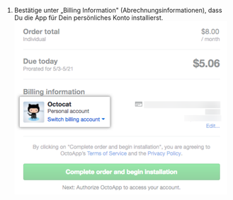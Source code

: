 1. Bestätige unter „Billing Information" (Abrechnungsinformationen), dass Du die App für Dein persönliches Konto installierst. ![Dein Name, Dein Avatar, der text "persönliches Konto", und ein Dropdownmenü um das Abrechnungskonto zu wechseln](/assets/images/help/marketplace/marketplace-confirm-personal-account.png)
